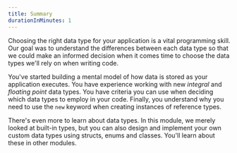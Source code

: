 ```yaml
---
title: Summary
durationInMinutes: 1
---
```


Choosing the right data type for your application is a vital programming skill. Our goal was to understand the differences between each data type so that we could make an informed decision when it comes time to choose the data types we'll rely on when writing code.

You've started building a mental model of how data is stored as your application executes. You have experience working with new *integral* and *floating point* data types. You have criteria you can use when deciding which data types to employ in your code. Finally, you understand why you need to use the `new` keyword when creating instances of reference types.

There's even more to learn about data types. In this module, we merely looked at built-in types, but you can also design and implement your own custom data types using structs, enums and classes. You'll learn about these in other modules.
